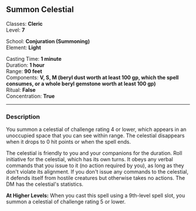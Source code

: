 ## Summon Celestial

Classes: **Cleric**  
Level: **7**  

School: **Conjuration (Summoning)**  
Element: **Light**  

Casting Time: **1 minute**  
Duration: **1 hour**  
Range: **90 feet**  
Components: **V, S, M (beryl dust worth at least 100 gp, which the spell consumes, or a whole beryl gemstone worth at least 100 gp)**  
Ritual: **False**  
Concentration: **True**  

------

### Description

You summon a celestial of challenge rating 4 or lower, which appears in an unoccupied space that you can see within range. The celestial disappears when it drops to 0 hit points or when the spell ends.

The celestial is friendly to you and your companions for the duration. Roll initiative for the celestial, which has its own turns. It obeys any verbal commands that you issue to it (no action required by you), as long as they don't violate its alignment. If you don't issue any commands to the celestial, it defends itself from hostile creatures but otherwise takes no actions. The DM has the celestial's statistics.

**At Higher Levels:** When you cast this spell using a 9th-level spell slot, you summon a celestial of challenge rating 5 or lower.